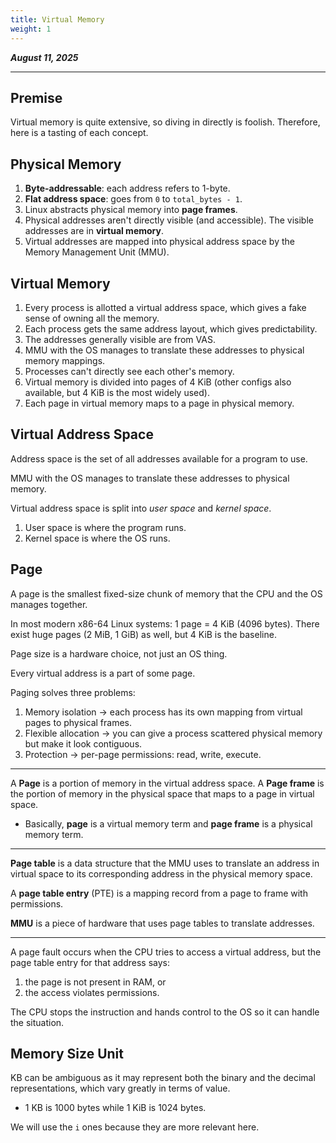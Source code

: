 ```yaml
---
title: Virtual Memory
weight: 1
---
```


_**August 11, 2025**_

***

## Premise

Virtual memory is quite extensive, so diving in directly is foolish. Therefore, here is a tasting of each concept.

## Physical Memory

1. **Byte-addressable**: each address refers to 1-byte.
2. **Flat address space**: goes from `0` to `total_bytes - 1`.
3. Linux abstracts physical memory into **page frames**.
4. Physical addresses aren't directly visible (and accessible). The visible addresses are in **virtual memory**.
5. Virtual addresses are mapped into physical address space by the Memory Management Unit (MMU).

## Virtual Memory

1. Every process is allotted a virtual address space, which gives a fake sense of owning all the memory.
2. Each process gets the same address layout, which gives predictability.
3. The addresses generally visible are from VAS.
4. MMU with the OS manages to translate these addresses to physical memory mappings.
5. Processes can't directly see each other's memory.
6. Virtual memory is divided into pages of 4 KiB (other configs also available, but 4 KiB is the most widely used).
7. Each page in virtual memory maps to a page in physical memory.

## Virtual Address Space

Address space is the set of all addresses available for a program to use.

MMU with the OS manages to translate these addresses to physical memory.

Virtual address space is split into _user space_ and _kernel space_.

1. User space is where the program runs.
2. Kernel space is where the OS runs.

## Page

A page is the smallest fixed-size chunk of memory that the CPU and the OS manages together.

In most modern x86-64 Linux systems: 1 page = 4 KiB (4096 bytes). There exist huge pages (2 MiB, 1 GiB) as well, but 4 KiB is the baseline.

Page size is a hardware choice, not just an OS thing.

Every virtual address is a part of some page.

Paging solves three problems:

1. Memory isolation → each process has its own mapping from virtual pages to physical frames.
2. Flexible allocation → you can give a process scattered physical memory but make it look contiguous.
3. Protection → per-page permissions: read, write, execute.

***

A **Page** is a portion of memory in the virtual address space. A **Page frame** is the portion of memory in the physical space that maps to a page in virtual space.

* Basically, **page** is a virtual memory term and **page frame** is a physical memory term.

***

**Page table** is a data structure that the MMU uses to translate an address in virtual space to its corresponding address in the physical memory space.

A **page table entry** (PTE) is a mapping record from a page to frame with permissions.

**MMU** is a piece of hardware that uses page tables to translate addresses.

***

A page fault occurs when the CPU tries to access a virtual address, but the page table entry for that address says:

1. the page is not present in RAM, or
2. the access violates permissions.

The CPU stops the instruction and hands control to the OS so it can handle the situation.

## Memory Size Unit

KB can be ambiguous as it may represent both the binary and the decimal representations, which vary greatly in terms of value.

* 1 KB is 1000 bytes while 1 KiB is 1024 bytes.

We will use the `i` ones because they are more relevant here.